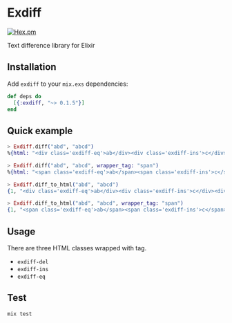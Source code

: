 # Exdiff

[![Hex.pm](https://img.shields.io/hexpm/v/exdiff.svg)](https://hex.pm/packages/exdiff)

Text difference library for Elixir

## Installation

Add `exdiff` to your `mix.exs` dependencies:

```elixir
def deps do
  [{:exdiff, "~> 0.1.5"}]
end
```

## Quick example

```elixir
> Exdiff.diff("abd", "abcd")
%{html: "<div class='exdiff-eq'>ab</div><div class='exdiff-ins'>c</div><div class='exdiff-eq'>d</div>", length: 1}

> Exdiff.diff("abd", "abcd", wrapper_tag: "span")
%{html: "<span class='exdiff-eq'>ab</span><span class='exdiff-ins'>c</span><span class='exdiff-eq'>d</span>", length: 1}

> Exdiff.diff_to_html("abd", "abcd")
{1, "<div class='exdiff-eq'>ab</div><div class='exdiff-ins'>c</div><div class='exdiff-eq'>d</div>"}

> Exdiff.diff_to_html("abd", "abcd", wrapper_tag: "span")
{1, "<span class='exdiff-eq'>ab</span><span class='exdiff-ins'>c</span><span class='exdiff-eq'>d</span>"}
```

## Usage

There are three HTML classes wrapped with tag.

- `exdiff-del`
- `exdiff-ins`
- `exdiff-eq`

## Test

`mix test`
